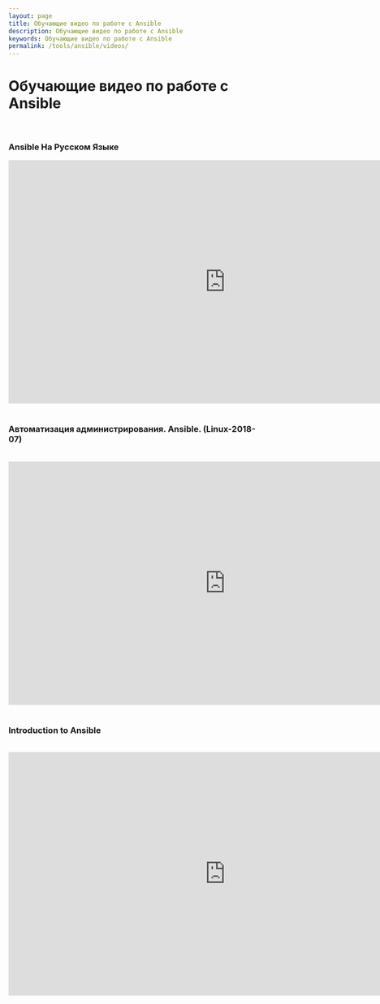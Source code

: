 ```yaml
---
layout: page
title: Обучающие видео по работе с Ansible
description: Обучающие видео по работе с Ansible
keywords: Обучающие видео по работе с Ansible
permalink: /tools/ansible/videos/
---
```


# Обучающие видео по работе с Ansible

<br/>

### Ansible На Русском Языке

<div align="center">
    <iframe width="853" height="480" src="https://www.youtube.com/embed/Ck1SGolr6GI" title="YouTube video player" frameborder="0" allow="accelerometer; autoplay; clipboard-write; encrypted-media; gyroscope; picture-in-picture" allowfullscreen></iframe>
</div>

<br/>

### Автоматизация администрирования. Ansible. (Linux-2018-07)

<br/>

<div align="center">
    <iframe width="853" height="480" src="https://www.youtube.com/embed/IBWO1Zk37UU" frameborder="0" allowfullscreen></iframe>
</div>

<br/>

### Introduction to Ansible

<br/>

<div align="center">
    <iframe width="853" height="480" src="https://www.youtube.com/embed/iVWmbStE1MM" frameborder="0" allowfullscreen></iframe>
</div>
